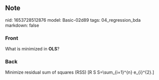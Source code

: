 ## Note
nid: 1653728512876
model: Basic-02d89
tags: 04_regression_bda
markdown: false

### Front
What is minimized in <b>OLS</b>?

### Back
Minimize residual sum of squares (RSS)
\[R S S=\sum_{i=1}^{n} e_{i}^{2}.\]
